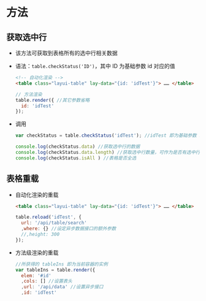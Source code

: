 # 方法

## 获取选中行

+ 该方法可获取到表格所有的选中行相关数据

+ 语法：`table.checkStatus('ID')`，其中 ID 为基础参数 id 对应的值

    ```html
    <!-- 自动化渲染 -->
    <table class="layui-table" lay-data="{id: 'idTest'}"> …… </table>
    ```

    ```js
    // 方法渲染
    table.render({ //其它参数省略
      id: 'idTest'
    });
    ```

+ 调用

    ```js
    var checkStatus = table.checkStatus('idTest'); //idTest 即为基础参数 id 对应的值

    console.log(checkStatus.data) //获取选中行的数据
    console.log(checkStatus.data.length) //获取选中行数量，可作为是否有选中行的条件
    console.log(checkStatus.isAll ) //表格是否全选
    ```

## 表格重载

+ 自动化渲染的重载

    ```html
    <table class="layui-table" lay-data="{id: 'idTest'}"> …… </table>
    ```

    ```js
    table.reload('idTest', {
      url: '/api/table/search'
      ,where: {} //设定异步数据接口的额外参数
      //,height: 300
    });
    ```

+ 方法级渲染的重载

    ```js
    //所获得的 tableIns 即为当前容器的实例
    var tableIns = table.render({
      elem: '#id'
      ,cols: [] //设置表头
      ,url: '/api/data' //设置异步接口
      ,id: 'idTest'
    ```
